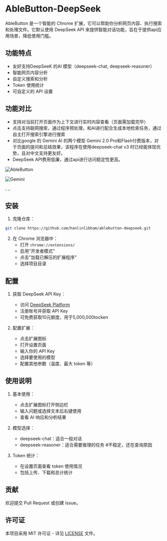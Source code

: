 # AbleButton-DeepSeek

AbleButton 是一个智能的 Chrome 扩展，它可以帮助你分析网页内容、执行搜索和处理文件。它默认使用 DeepSeek API 来提供智能对话功能，旨在于提供api应用场景，降低使用门槛。

## 功能特点

- 友好支持DeepSeeK 的AI 模型（deepseek-chat, deepseek-reasoner）
- 智能网页内容分析
- 自定义搜索和分析
- Token 使用统计
- 可自定义的 API 设置

## 功能对比

- 支持对当前打开页面作为上下文进行实时内容查看（页面需加载完毕）
- 点击支持联网搜索，通过程序预处理，和AI进行配合生成本地检索任务，通过自主打开搜索引擎进行搜索
- 对比google 的 Gemini AI 的两个模型 Gemini 2.0 Pro和Flash付费版本，对于页面的提问和总结效果，该程序在使用deepseek-chat v3 时已经能体现优势，且对中文支持更友好。
- DeepSeek API费用低廉，通过api进行访问稳定性更高。

![AbleButton](/Users/james/Documents/GitHub/ablebutton-deepseek/pic/01.png)

![Gemini](/Users/james/Documents/GitHub/ablebutton-deepseek/pic/03.png)

<img src="/Users/james/Documents/GitHub/ablebutton-deepseek/pic/02.png" style="zoom: 25%;" />

<img src="/Users/james/Documents/GitHub/ablebutton-deepseek/pic/04.png" alt="04" style="zoom: 25%;" />

## 安装

1. 克隆仓库：
```bash
git clone https://github.com/hanlinlibham/ablebutton-deepseek.git
```

2. 在 Chrome 浏览器中：
   - 打开 `chrome://extensions/`
   - 启用"开发者模式"
   - 点击"加载已解压的扩展程序"
   - 选择项目目录

## 配置

1. 获取 DeepSeek API Key：
   - 访问 [DeepSeek Platform](https://platform.deepseek.com/)
   - 注册账号并获取 API Key
   - 可免费获取10元额度，用于5,000,000tocken

2. 配置扩展：
   - 点击扩展图标
   - 打开设置页面
   - 输入你的 API Key
   - 选择要使用的模型
   - 配置其他参数（温度、最大 token 等）

## 使用说明

1. 基本使用：
   - 点击扩展图标打开侧边栏
   - 输入问题或选择文本后右键使用
   - 查看 AI 响应和分析结果

2. 模型选择：
   - deepseek-chat：适合一般对话
   - deepseek-reasoner：适合需要推理的任务 #不稳定，还在查询原因

3. Token 统计：
   - 在设置页面查看 token 使用情况
   - 包括上传、下载和总计统计


## 贡献

欢迎提交 Pull Request 或创建 Issue。

## 许可证

本项目采用 MIT 许可证 - 详见 [LICENSE](LICENSE) 文件。 
